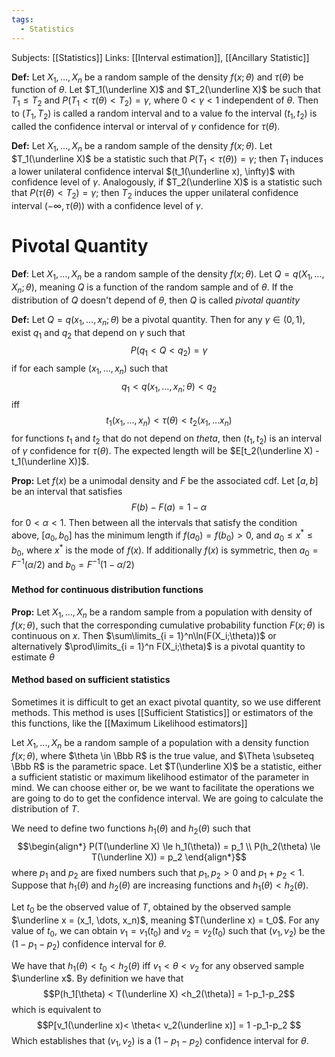 ```yaml
---
tags:
  - Statistics
---
```

Subjects: [[Statistics]]
Links: [[Interval estimation]], [[Ancillary Statistic]]

**Def:** Let $X_1, \dots, X_n$ be a random sample of the density $f(x;\theta)$ and $\tau(\theta)$ be function of $\theta$. Let $T_1(\underline X)$ and $T_2(\underline X)$ be such that $T_1 \le T_2$ and $P(T_1 < \tau(\theta) < T_2) = \gamma$, where $0 < \gamma < 1$ independent of $\theta$. Then to $(T_1, T_2)$ is called a random interval and to a value fo the interval $(t_1, t_2)$ is called the confidence interval or interval of $\gamma$ confidence for $\tau(\theta)$.

**Def:** Let $X_1, \dots, X_n$ be a random sample of the density $f(x;\theta)$. Let $T_1(\underline X)$ be a statistic such that $P(T_1 < \tau(\theta)) = \gamma$; then $T_1$ induces a lower unilateral confidence interval $(t_1(\underline x), \infty)$ with confidence level of $\gamma$. Analogously, if $T_2(\underline X)$ is a statistic such that $P(\tau(\theta) < T_2) = \gamma$; then $T_2$ induces the upper unilateral confidence interval $(-\infty, \tau(\theta))$ with a confidence level of $\gamma$. 

# Pivotal Quantity

**Def**: Let $X_1, \dots, X_n$ be a random sample of the density $f(x; \theta)$. Let $Q=q(X_1, \dots, X_n; \theta)$, meaning $Q$ is a function of the random sample and of $\theta$. If the distribution of $Q$ doesn't depend of $\theta$, then $Q$ is called *pivotal quantity*


**Def:** Let $Q = q(x_1, \dots, x_n;\theta)$ be a pivotal quantity. Then for any $\gamma \in (0, 1)$, exist $q_1$ and $q_2$ that depend on $\gamma$ such that $$P(q_1< Q<q_2) = \gamma$$
if for each sample $(x_1, \dots, x_n)$ such that $$q_1 <q(x_1, \dots, x_n ; \theta) <q_2$$
iff $$t_1(x_1, \dots, x_n) <\tau(\theta) < t_2(x_1, \dots x_n)$$
for functions $t_1$ and $t_2$ that do not depend on $theta$, then $(t_1, t_2)$ is an interval of $\gamma$ confidence for $\tau(\theta)$.
The expected length will be $E[t_2(\underline X) - t_1(\underline X)]$.

**Prop:** Let $f(x)$ be a unimodal density and $F$ be the associated cdf. Let $[a,b]$ be an interval that satisfies $$F(b) - F(a) = 1 - \alpha$$
for $0< \alpha<1$. Then between all the intervals that satisfy the condition above, $[a_0, b_0]$ has the minimum length if $f(a_0) = f(b_0) > 0$, and $a_0 \le x^*\le b_0$, where $x^*$ is the mode of $f(x)$. If additionally $f(x)$ is symmetric, then $a_0 = F^{-1}(\alpha/2)$ and $b_0 = F^{-1}(1 -  \alpha/2)$ 
#### Method for continuous distribution functions
**Prop:** Let $X_1, \dots, X_n$ be a random sample from a population with density of $f(x; \theta)$, such that the corresponding cumulative probability function $F(x; \theta)$ is continuous on $x$. Then $\sum\limits_{i = 1}^n\ln(F(X_i;\theta))$ or alternatively $\prod\limits_{i = 1}^n F(X_i;\theta)$ is a pivotal quantity to estimate $\theta$
#### Method based on sufficient statistics
Sometimes it is difficult to get an exact pivotal quantity, so we use different methods. This method is uses [[Sufficient Statistics]] or estimators of the this functions, like the [[Maximum Likelihood estimators]]

Let $X_1, \dots, X_n$ be a random sample of a population with a density function $f(x; \theta)$, where $\theta \in \Bbb R$ is the true value, and $\Theta \subseteq \Bbb R$ is the parametric space. Let $T(\underline X)$ be a statistic, either a sufficient statistic or maximum likelihood estimator of the parameter in mind. We can choose either or, be we want to facilitate the operations we are going to do to get the confidence interval. We are going to calculate the distribution of $T$.

We need to define two functions $h_1(\theta)$ and $h_2(\theta)$ such that $$\begin{align*}
P(T(\underline X) \le h_1(\theta)) = p_1 \\
P(h_2(\theta) \le T(\underline X)) = p_2
\end{align*}$$
where $p_1$ and $p_2$ are fixed numbers such that $p_1, p_2 >0$ and $p_1+p_2 < 1$. Suppose that $h_1(\theta)$ and $h_2(\theta)$ are increasing functions and $h_1(\theta) < h_2(\theta)$.

Let $t_0$ be the observed value of $T$, obtained by the observed sample $\underline x = (x_1, \dots, x_n)$, meaning $T(\underline x) = t_0$. For any value of $t_0$, we can obtain $v_1=v_1(t_0)$ and $v_2 = v_2(t_0)$ such that $(v_1, v_2)$ be the $(1-p_1-p_2)$ confidence interval for $\theta$.

We have that $h_1(\theta) < t_0 < h_2(\theta)$ iff $v_1 < \theta < v_2$ for any observed sample $\underline x$. By definition we have that $$P(h_1[\theta) < T(\underline X) <h_2(\theta)] = 1-p_1-p_2$$
which is equivalent to $$P[v_1(\underline x)< \theta< v_2(\underline x)] = 1 -p_1-p_2 $$Which establishes that $(v_1, v_2)$ is a $(1-p_1-p_2)$ confidence interval for $\theta$. 